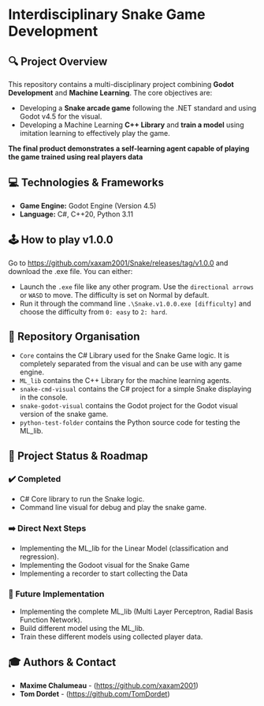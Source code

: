 # Interdisciplinary Snake Game Development

## 🔍 Project Overview

This repository contains a multi-disciplinary project combining **Godot Development** and **Machine Learning**.
The core objectives are:
- Developing a **Snake arcade game** following the .NET standard and using Godot v4.5 for the visual.
- Developing a Machine Learning **C++ Library** and **train a model** using imitation learning to effectively play the game.

**The final product demonstrates a self-learning agent capable of playing the game trained using real players data**

## 💻 Technologies & Frameworks

* **Game Engine:** Godot Engine (Version 4.5)
* **Language:** C#, C++20, Python 3.11

## 🕹️ How to play v1.0.0

Go to https://github.com/xaxam2001/Snake/releases/tag/v1.0.0 and download the .exe file. You can either:
- Launch the `.exe` file like any other program. Use the `directional arrows` or `WASD` to move. The difficulty is set on Normal by default.
- Run it through the command line `.\Snake.v1.0.0.exe [difficulty]` and choose the difficulty from `0: easy` to `2: hard`.

## 📁 Repository Organisation

- `Core` contains the C# Library used for the Snake Game logic. It is completely separated from the visual and can be use with any game engine.
- `ML_lib` contains the C++ Library for the machine learning agents.
- `snake-cmd-visual` contains the C# project for a simple Snake displaying in the console.
- `snake-godot-visual` contains the Godot project for the Godot visual version of the snake game.
- `python-test-folder` contains the Python source code for testing the ML_lib.

## 📜 Project Status & Roadmap

### ✔️ Completed

- C# Core library to run the Snake logic.
- Command line visual for debug and play the snake game.

### ➡️	Direct Next Steps

- Implementing the ML_lib for the Linear Model (classification and regression).
- Implementing the Godoot visual for the Snake Game
- Implementing a recorder to start collecting the Data

### 📆 Future Implementation

- Implementing the complete ML_lib (Multi Layer Perceptron, Radial Basis Function Network).
- Build different model using the ML_lib.
- Train these different models using collected player data.

## 🎓 Authors & Contact

* **Maxime Chalumeau** - (https://github.com/xaxam2001)
* **Tom Dordet** - (https://github.com/TomDordet)
